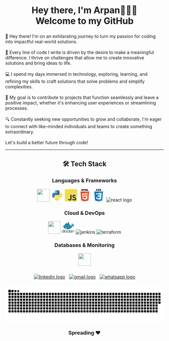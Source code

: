 <h1 align="center">Hey there, I'm  Arpan🧑🏻‍💻<br>Welcome to my GitHub</h1>

###

<p align="left">👋 Hey there! I'm on an exhilarating journey to turn my passion for coding into impactful real-world solutions. <br><br>🚀 Every line of code I write is driven by the desire to make a meaningful difference. I thrive on challenges that allow me to create innovative solutions and bring ideas to life.<br><br>💻 I spend my days immersed in technology, exploring, learning, and refining my skills to craft solutions that solve problems and simplify complexities.<br><br>🌟 My goal is to contribute to projects that function seamlessly and leave a positive impact, whether it's enhancing user experiences or streamlining processes.<br><br>🔍 Constantly seeking new opportunities to grow and collaborate, I'm eager to connect with like-minded individuals and teams to create something extraordinary.<br><br>Let's build a better future through code!</p>
<hr/>

<div align="center">

## **🛠️ Tech Stack**
### **Languages & Frameworks**
<p align="centre">
  <img src="https://cdn.jsdelivr.net/gh/devicons/devicon@latest/icons/java/java-original-wordmark.svg" width="40" height="40"/>     
  <img src="https://raw.githubusercontent.com/devicons/devicon/master/icons/python/python-original.svg" alt="python" width="40" height="40"/>
  <img src="https://raw.githubusercontent.com/devicons/devicon/master/icons/javascript/javascript-original.svg" alt="javascript" width="40" height="40"/>
  <img src="https://raw.githubusercontent.com/devicons/devicon/master/icons/html5/html5-original-wordmark.svg" alt="html5" width="40" height="40"/>
  <img src="https://raw.githubusercontent.com/devicons/devicon/master/icons/css3/css3-original-wordmark.svg" alt="css3" width="40" height="40"/>
  <img src="https://cdn.jsdelivr.net/gh/devicons/devicon@latest/icons/react/react-original.svg" alt="react logo" width="40" height="40"/>
</p>

### **Cloud & DevOps**
<p align="centre">
  <img src="https://cdn.jsdelivr.net/gh/devicons/devicon@latest/icons/linux/linux-original.svg" width="40" height="40"/>
  <img src="https://raw.githubusercontent.com/devicons/devicon/master/icons/docker/docker-original-wordmark.svg" alt="docker" width="40" height="40"/>
  <img src="https://www.vectorlogo.zone/logos/jenkins/jenkins-icon.svg" alt="jenkins" width="40" height="40"/>
  <img src="https://www.vectorlogo.zone/logos/terraformio/terraformio-icon.svg" alt="terraform" width="40" height="40"/>
</p>

### **Databases & Monitoring**
<p align="centre">
  <img src="https://cdn.jsdelivr.net/gh/devicons/devicon@latest/icons/mysql/mysql-original-wordmark.svg" width="40" height="40"/>
          
</p>
</div>

###

<div align="center">
  <a href="https://www.linkedin.com/in/arpanmondal06/"><img src="https://img.shields.io/static/v1?message=LinkedIn&logo=linkedin&label=&color=0077B5&logoColor=white&labelColor=&style=for-the-badge" height="35" alt="linkedin logo"  /></a>
 <img width="5" />
 <a href="https://mail.google.com/mail/u/0/?view=cm&fs=1&to=arpanmondal5506@gmail.com"><img src="https://img.shields.io/static/v1?message=Gmail&logo=gmail&label=&color=D14836&logoColor=white&labelColor=&style=for-the-badge" height="35" alt="gmail logo"  /></a>
 <img width="5" />
  <a href="https://api.whatsapp.com/send/?phone=7478045556"><img src="https://img.shields.io/static/v1?message=Whatsapp&logo=whatsapp&label=&color=25D366&logoColor=white&labelColor=&style=for-the-badge" height="35" alt="whatsapp logo"  /></a>
</div>

###

<picture>
  <source media="(prefers-color-scheme: dark)" srcset="https://raw.githubusercontent.com/arpanmondal06/arpanmondal06/output/github-snake-dark.svg" />
  <source media="(prefers-color-scheme: light)" srcset="https://raw.githubusercontent.com/arpanmondal06/arpanmondal06/output/github-snake.svg" />
  <img alt="github-snake" src="https://raw.githubusercontent.com/arpanmondal06/arpanmondal06/output/github-snake.svg" />
</picture>

###
<h3 align="center">Spreading ❤️</h3>

###
